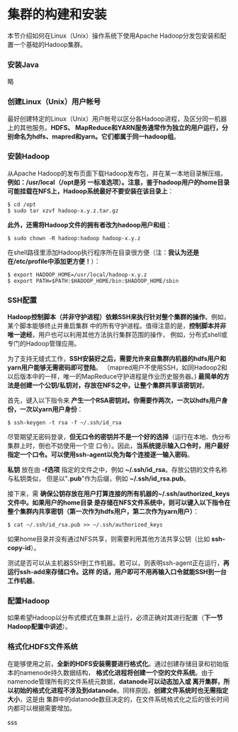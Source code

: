 集群的构建和安装
=================================================================================
本节介绍如何在Linux（Unix）操作系统下使用Apache Hadoop分发包安装和配置一个基础的Hadoop集群。

### 安装Java
略

### 创建Linux（Unix）用户帐号
最好创建特定的Linux（Unix）用户帐号以区分各Hadoop进程，及区分同一机器上的其他服务。**HDFS、
MapReduce和YARN服务通常作为独立的用户运行，分别命名为hdfs、mapred和yarn。它们都属于同一hadoop组**。

### 安装Hadoop
从Apache Hadoop的发布页面下载Hadoop发布包，并在某一本地目录解压缩，**例如：/usr/local（/opt是另
一标准选项）。注意，鉴于hadoop用户的home目录可能挂载在NFS上，Hadoop系统最好不要安装在该目录上**：
```shell
$ cd /opt
$ sudo tar xzvf hadoop-x.y.z.tar.gz
```
**此外，还需将Hadoop文件的拥有者改为hadoop用户和组**：
```shell
$ sudo chown -R hadoop:hadoop hadoop-x.y.z
```
在shell路径里添加Hadoop执行程序所在目录很方便（注：**我认为还是在/etc/profile中添加更方便！**）：
```shell
$ export HADOOP_HOME=/usr/local/hadoop-x.y.z
$ export PATH=$PATH:$HADOOP_HOME/bin:$HADOOP_HOME/sbin
```

### SSH配置
**Hadoop控制脚本（并非守护进程）依赖SSH来执行针对整个集群的操作**。例如，某个脚本能够终止并重启集群
中的所有守护进程。值得注意的是，**控制脚本并非唯一途经**，用户也可以利用其他方法执行集群范围的操作，
例如，分布式shell或专门的Hadoop管理应用。

为了支持无缝式工作，**SSH安装好之后，需要允许来自集群内机器的hdfs用户和yarn用户能够无需密码即可登陆**。
（mapred用户不使用SSH，如同Hadoop2和以后版本中的一样，唯一的MapReduce守护进程是作业历史服务器。)
**最简单的方法是创建一个公钥/私钥对，存放在NFS之中，让整个集群共享该密钥对**。

首先，键入以下指令来 **产生一个RSA密钥对。你需要作两次，一次以hdfs用户身份，一次以yarn用户身份**：
```shell
$ ssh-keygen -t rsa -f ~/.ssh/id_rsa
```
尽管期望无密码登录，**但无口令的密钥并不是一个好的选择**（运行在本地、伪分布集群上时，倒也不妨使用一个空
口令）。因此，**当系统提示输入口令时，用户最好指定一个口令。可以使用ssh-agent以免为每个连接逐一输入密码**。

**私钥** 放在由 **-f选项** 指定的文件之中，例如 **~/.ssh/id_rsa**。存放公钥的文件名称与私钥类似，
但是以"**.pub**"作为后缀，例如 **~/.ssh/id_rsa.pub**。

接下来，需 **确保公钥存放在用户打算连接的所有机器的~/.ssh/authorized_keys文件中。如果用户的home目录
是存储在NFS文件系统中，则可以键入以下指令在整个集群内共享密钥（第一次作为hdfs用户，第二次作为yarn用户）**：
```shell
$ cat ~/.ssh/id_rsa.pub >> ~/.ssh/authorized_keys
```
如果home目录并没有通过NFS共享，则需要利用其他方法共享公钥（比如 **ssh-copy-id**）。

测试是否可以从主机器SSH到工作机器。若可以，则表明ssh-agent正在运行，**再运行ssh-add来存储口令。这样
的话，用户即可不用再输入口令就能SSH到一台工作机器**。

### 配置Hadoop
如果希望Hadoop以分布式模式在集群上运行，必须正确对其进行配置（**下一节Hadoop配置中讲述**）。

### 格式化HDFS文件系统
在能够使用之前，**全新的HDFS安装需要进行格式化**。通过创建存储目录和初始版本的namenode持久数据结构，
**格式化进程将创建一个空的文件系统**。由于namenode管理所有的文件系统元数据，**datanode可以动态加入或
离开集群，所以初始的格式化进程不涉及到datanode**。同样原因，**创建文件系统时也无需指定大小**，这是由
集群中的datanode数目决定的，在文件系统格式化之后的很长时间内都可以根据需要增加。















































sss
